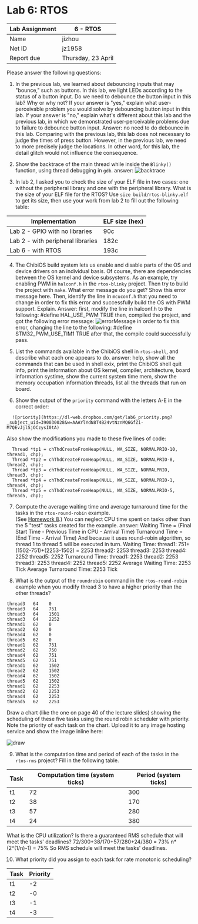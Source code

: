 Lab 6: RTOS
====================

Lab Assignment | 6 - RTOS
-------------- | -------------
Name           | jizhou
Net ID         | jz1958
Report due     | Thursday, 23 April


Please answer the following questions:

1) In the previous lab, we learned about debouncing inputs that may "bounce,"
such as buttons. In this lab, we light LEDs according to the status of a button input. 
Do we need to debounce the button input in this lab? Why or why not? If your
answer is "yes," explain what user-perceivable problem you would solve
by debouncing button input in this lab. If your answer is "no," explain what's different
about this lab and the previous lab, in which we demonstrated user-perceivable problems
due to failure to debounce button input.
Answer: no need to do debounce in this lab. Comparing with the previous lab, this lab does not necessary to judge the times of press button. However, in the previous lab, we need to more precisely judge the locations. In other word, for this lab, the detail glitch would not influence the consequence.


2) Show the backtrace of the main thread while inside the `Blinky()` function, 
using thread debugging in `gdb`.
answer: ![backtrace](https://dl-web.dropbox.com/get/lab6_backtrace.png?_subject_uid=390030028&w=AABegPZrDa_Xj8f4iM9qxFwyoKn0dY5cu4fwFoEqvYvHjw)


3) In lab 2, I asked you to check the size of your ELF file
in two cases: one without the peripheral library and one with the peripheral
library. What is the size of your ELF file for the RTOS? Use `size build/rtos-blinky.elf` 
to get its size, then use your work from lab 2 to fill out the following table:

Implementation                    | ELF size (hex)
--------------------------------- | -------------
Lab 2 - GPIO with no libraries    | 90c
Lab 2 - with peripheral libraries | 182c
Lab 6 - with RTOS                 | 193c



4) The ChibiOS build system lets us enable and disable parts of the OS and
device drivers on an individual basis. Of course, there are dependencies 
between the OS kernel and device subsystems. As an example, try enabling 
PWM in `halconf.h` in the `rtos-blinky` project. Then try to build the project with `make`. 
What error message do you get? Show this error message here. Then,
identify the line in `mcuconf.h` that you need to change in order 
to fix this error and successfully build the OS with PWM support. Explain.
Answer: 
first, modify the line in halconf.h to the following:
#define HAL_USE_PWM                 TRUE
then, compiled the project, and got the following error message:
![errorMessage](https://dl-web.dropbox.com/get/lab6_error.png?_subject_uid=390030028&w=AACs8OXYf__tgLi7dBUOXskKdlsL-8HSLL829hWkTDwYuw)
in order to fix this error, changing the line to the following:
#define STM32_PWM_USE_TIM1                  TRUE
after that, the compile could successfully pass.


5) List the commands available in the ChibiOS shell in `rtos-shell`, and describe
what each one appears to do.
answer:
help, show all the commands that can be used in shell
exix, print the ChibiOS shell quit
info, print the information about OS kernel, compiler, architecture, board information
systime, show the current system time
mem, show the memory occupation information
threads, list all the threads that run on board.

6) Show the output of the `priority` command with the letters A-E in the correct order:

```
  ![priority](https://dl-web.dropbox.com/get/lab6_priority.png?_subject_uid=390030028&w=AAAYlYdN8T4B24vtNznMQ6GfZi-M7QEvJjlSjOCzysI0tA)
```

Also show the modifications you made to these five lines of code:

```
  Thread *tp1 = chThdCreateFromHeap(NULL, WA_SIZE, NORMALPRIO-10, thread1, chp);
  Thread *tp2 = chThdCreateFromHeap(NULL, WA_SIZE, NORMALPRIO-8, thread2, chp);
  Thread *tp3 = chThdCreateFromHeap(NULL, WA_SIZE, NORMALPRIO, thread3, chp);
  Thread *tp4 = chThdCreateFromHeap(NULL, WA_SIZE, NORMALPRIO-1, thread4, chp);
  Thread *tp5 = chThdCreateFromHeap(NULL, WA_SIZE, NORMALPRIO-5, thread5, chp);
```

7) Compute the average waiting time and average turnaround time for the tasks 
in the `rtos-round-robin` example.  
(See [Homework 8](http://witestlab.poly.edu/~ffund/el6483/files/homework8.pdf).) 
You can neglect CPU time spent on tasks other than the 5 "test" tasks created for the example.
answer:
Waiting Time = (Final Start Time - Previous Time in CPU - Arrival Time)
Turnaround Time = (End Time - Arrival Time)
And because it uses round-robin algorithm, so thread 1 to thread 5 will be executed in turn. 
Waiting Time:
thread1: 751+(1502-751)+(2253-1502) = 2253
thread2: 2253
thread3: 2253
thread4: 2252
thread5: 2252
Turnaround Time:
thread1: 2253
thread2: 2253
thread3: 2253
thread4: 2252
thread5: 2252
Average Waiting Time:
2253 Tick
Average Turnaround Time:
2253 Tick


8) What is the output of the `roundrobin` command in the `rtos-round-robin` example
when you modify thread 3 to have a higher priority than the other threads?

```
thread3   64    0
thread3   64    751
thread3   64    1501
thread3   64    2252
thread1   62    0
thread2   62    0
thread4   62    0
thread5   62    0
thread1   62    751
thread2   62    750
thread4   62    751
thread5   62    751
thread1   62    1502
thread2   62    1502
thread4   62    1502
thread5   62    1502
thread1   62    2253
thread2   62    2253
thread4   62    2253
thread5   62    2253
```

Draw a chart (like the one on page 40 of the lecture slides) showing the scheduling
of these five tasks using the round robin scheduler with priority. Note the
priority of each task on the chart. Upload it to any image hosting service and
show the image inline here:

![draw](https://dl-web.dropbox.com/get/lab6_draw.png?_subject_uid=390030028&w=AABvtEZnN1YGsHvxWeInhwua3vWSViEVbkR-D-krQoQoiA)

9) What is the computation time and period of each of the tasks in the `rtos-rms` 
project? Fill in the following table.

Task          | Computation time (system ticks) | Period (system ticks)
------------- | --------------------------------|-----------------------
t1            |               72                | 300
t2            |               38                | 170
t3            |               57                | 280
t4            |               24                | 380

What is the CPU utilization? Is there a guaranteed RMS schedule that 
will meet the tasks' deadlines?
72/300+38/170+57/280+24/380 = 73%
n*(2^(1/n)-1) = 75%
So RMS schedule will meet the tasks' deadlines.



10) What priority did you assign to each task for rate monotonic scheduling?


Task          | Priority
------------- | --------------
t1            |  -2             
t2            |  -0           
t3            |  -1         
t4            |  -3         


